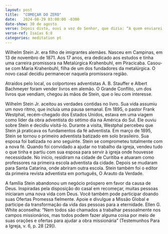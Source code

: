 ```yaml
---
layout: post
title:  "COMEÇAR DO ZERO"
date:   2024-08-29 03:00:00 -0300
date-show: 30 de agosto
verse: Depois disto, ouvi a voz do Senhor, que dizia: “A quem enviarei, e quem há de ir por Nós?” Eu respondi: “Eis-me aqui, envia-me a mim.”
verse-ref: Isaías 6:8
categories: meditation pt
---
```


Wilhelm Stein Jr. era filho de imigrantes alemães. Nasceu em Campinas, em 13 de novembro de 1871. Aos 17 anos, era dedicado aos estudos e tinha uma carreira promissora na Metalúrgica Krahenbuhl, em Piracicaba. Casou-se com Maria Krahenbuhl, filha de um dos fundadores da metalúrgica. O novo casal decidiu permanecer naquela promissora região.

Atraídos pelo local, os colportores adventistas A. B. Stauffer e Albert Bachmeyer foram vender livros em alemão. O Grande Conflito, um dos livros que vendiam, chegou às mãos de Stein, que o leu com interesse.

Wilhelm Stein Jr. aceitou as verdades contidas no livro. Sua vida assumiu um novo ritmo, que incluía uma pausa semanal. Em 1895, o pastor Frank Westphal, recém-chegado dos Estados Unidos, estava em uma viagem como líder da obra adventista do sétimo dia na América do Sul. Ele ouviu sobre Stein e decidiu visitá-lo. Durante a visita, Westphal percebeu que Stein já praticava os fundamentos da fé adventista. Em março de 1895, Stein se tornou o primeiro adventista batizado em solo brasileiro. Sua esposa foi batizada no ano seguinte. Stein se comprometeu totalmente com a nova fé. Quando foi convidado a ajudar no trabalho da igreja, vendeu tudo o que tinha e partiu com sua esposa para servir à igreja onde houvesse necessidade. No início, residiram na cidade de Curitiba e atuaram como professores na primeira escola adventista da cidade. Depois se mudaram para Santa Catarina, onde abriram outra escola. Stein também foi o editor da primeira revista adventista em português, O Arauto da Verdade.

A família Stein abandonou um negócio próspero em favor da causa de Deus. Inspiradas pela disposição do casal em recomeçar, muitas pessoas iniciaram uma nova vida com Deus. Você também pode participar doando suas Ofertas Promessa fielmente. Apoie e divulgue a Missão Global e participe da transformação da vida das pessoas para a eternidade. Ellen G. White aconselha: “Nem todos são chamados a trabalhar pessoalmente nos campos missionários, mas todos podem fazer alguma coisa por meio de suas orações e ofertas para ajudar a obra missionária” (Testemunhos Para a Igreja, v. 6, p. 28 [29]).

